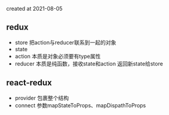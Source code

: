 created at 2021-08-05

## redux

- store 把action与reducer联系到一起的对象
- state 
- action 本质是对象必须要有type属性
- reducer 本质是纯函数，接收state和action 返回新state给store

## react-redux

- provider 包裹整个结构
- connect 参数mapStateToProps、mapDispathToProps